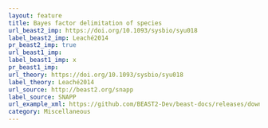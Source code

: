 ```yaml
---
layout: feature
title: Bayes factor delimitation of species
url_beast2_imp: https://doi.org/10.1093/sysbio/syu018
label_beast2_imp: Leaché2014
pr_beast2_imp: true
url_beast1_imp: 
label_beast1_imp: x
pr_beast1_imp: 
url_theory: https://doi.org/10.1093/sysbio/syu018
label_theory: Leaché2014
url_source: http://beast2.org/snapp
label_source: SNAPP
url_example_xml: https://github.com/BEAST2-Dev/beast-docs/releases/download/v1.0/BFD-tutorial-2017.zip
category: Miscellaneous
---
```

